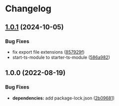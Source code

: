 # Changelog

## [1.0.1](https://github.com/grantcodes/starter-ts-module/compare/v1.0.0...v1.0.1) (2024-10-05)


### Bug Fixes

* fix export file extensions ([857929f](https://github.com/grantcodes/starter-ts-module/commit/857929f3126414dc71dd5c525f33744d9fcb8bd5))
* start-ts-module to starter-ts-module ([586a982](https://github.com/grantcodes/starter-ts-module/commit/586a982659266768ff1fe1ca680103a87ff7389e))

## 1.0.0 (2022-08-19)


### Bug Fixes

* **dependencies:** add package-lock.json ([2b09681](https://github.com/grantcodes/starter-ts-module/commit/2b096813442ac7edce34ad58044ec911ed91029b))
